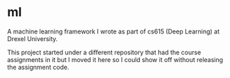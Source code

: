 # ml
A machine learning framework I wrote as part of cs615 (Deep Learning) at Drexel University.

This project started under a different repository that had the course assignments in it but I moved it here so I could show it off without releasing the assignment code.
